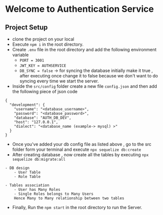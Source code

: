 # Welcome to Authentication Service

## Project Setup 
- clone the project on your local 
- Execute `npm i` in the root directory.
- Create `.env` file in the root directory and add the following environment variable
    - `PORT = 3001`
    - `JWT_KEY = AUTHSERVICE`
    - `DB_SYNC = false` -> for syncing the database initially make it true , after executing once change it to false because we don't want to do syncing every time we start the server.
- Inside the `src/config` folder create a new file `config.json` and then add the following piece of json code

```
{
  "development": {
    "username": "<database_username>",
    "password": "<database_password>",
    "database": "AUTH_DB_DEV",
    "host": "127.0.0.1",
    "dialect": "<database_name (example-> mysql) >"
  }
}

```

- Once you've added your db config file as listed above ,  go to the src folder form your terminal and execute
    `npx sequelize db:create`
- After creating database , now create all the tables by executing `npx sequelize db:migrate:all`

```
- DB design
    - User Table
    - Role Table

- Tables association
    - User has Many Roles 
    - Single Roles belongs to Many Users
    Hence Many to Many relationship between two tables

```
- Finally, Run the `npm start` in the root directory to run the Server.
 
